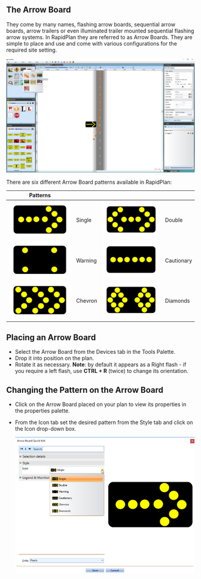 ## The Arrow Board 

They come by many names, flashing arrow boards, sequential arrow boards, arrow trailers or even illuminated trailer mounted sequential flashing arrow systems. In RapidPlan they are referred to as Arrow Boards. They are simple to place and use and come with various configurations for the required site setting.

![An_Arrow_Board_at_the_End_of_a_Transitional_Taper](./assets/An_Arrow_Board_at_the_End_of_a_Transitional_Taper.png)

There are six different Arrow Board patterns available in RapidPlan:

|Patterns                                     |           |                                             |           |
|---------------------------------------------|-----------|---------------------------------------------|-----------|
|![Single_table](./assets/Single_table.png)    | Single    |![Double_table](./assets/Double_table.png)    | Double    |
|![Warning_table](./assets/Warning_table.png)   | Warning   |![Cautionary_table](./assets/Cautionary_table.png)| Cautionary|
|![Chevron_table](./assets/Chevron_table.png)   | Chevron   |![Diamonds_table](./assets/Diamonds_table.png)  | Diamonds  |
 
## Placing an Arrow Board 

 - Select the Arrow Board from the Devices tab in the Tools Palette.
 - Drop it into position on the plan.
 - Rotate it as necessary. **Note**: by default it appears as a Right flash - if you require a left flash, use
**CTRL + R** (twice) to change its orientation.

## Changing the Pattern on the Arrow Board

 - Click on the Arrow Board placed on your plan to view its properties in the properties palette.
 - From the Icon tab set the desired pattern from the Style tab and click on the Icon drop-down box.

    ![Changing_the_Arrow_Board_Pattern](./assets/Changing_the_Arrow_Board_Pattern.png)


